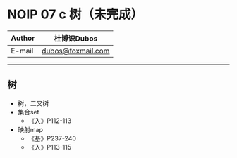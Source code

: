 NOIP 07 c 树（未完成）  
======

|Author|杜博识Dubos|
|---|---|
|E-mail|dubos@foxmail.com|
------

## 树
* 树，二叉树
* 集合set
	* 《入》P112-113
* 映射map
	* 《基》P237-240
	* 《入》P113-115

